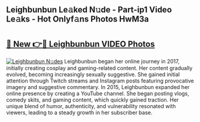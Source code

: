 ## Leighbunbun Le𝚊ked N𝚞de - Part-ip1 Video Le𝚊ks - Hot Onlyf𝚊ns Photos HwM3a

# <h2><a href="http://ab81575.deff.icu/?id=Leighbunbun">🔗 New 👉🔴 Leighbunbun VIDEO Photos</a></h2>

[![Leighbunbun N𝚞des](https://i.imgur.com/rIISA9y.gif)](http://ab81575.deff.icu/?id=Leighbunbun)
Leighbunbun began her online journey in 2017, initially creating cosplay and gaming-related content. Her content gradually evolved, becoming increasingly sexually suggestive. She gained initial attention through Twitch streams and Instagram posts featuring provocative imagery and suggestive commentary. In 2015, Leighbunbun expanded her online presence by creating a YouTube channel. She began posting vlogs, comedy skits, and gaming content, which quickly gained traction. Her unique blend of humor, authenticity, and vulnerability resonated with viewers, leading to a steady growth in her subscriber base.
